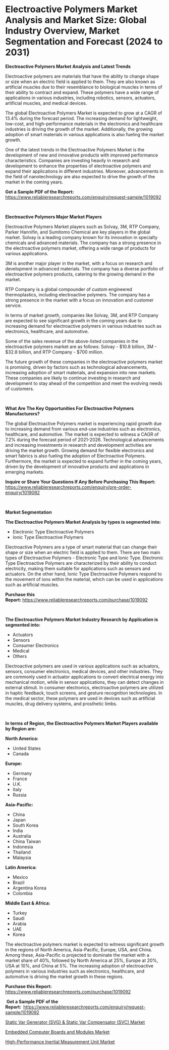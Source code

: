 <p><h1>Electroactive Polymers Market Analysis and Market Size: Global Industry Overview, Market Segmentation and Forecast (2024 to 2031)</h1></p><p><strong>Electroactive Polymers Market Analysis and Latest Trends</strong></p>
<p><p>Electroactive polymers are materials that have the ability to change shape or size when an electric field is applied to them. They are also known as artificial muscles due to their resemblance to biological muscles in terms of their ability to contract and expand. These polymers have a wide range of applications in various industries, including robotics, sensors, actuators, artificial muscles, and medical devices.</p><p>The global Electroactive Polymers Market is expected to grow at a CAGR of 13.4% during the forecast period. The increasing demand for lightweight, low-cost, and high-performance materials in the electronics and healthcare industries is driving the growth of the market. Additionally, the growing adoption of smart materials in various applications is also fueling the market growth.</p><p>One of the latest trends in the Electroactive Polymers Market is the development of new and innovative products with improved performance characteristics. Companies are investing heavily in research and development to enhance the properties of electroactive polymers and expand their applications in different industries. Moreover, advancements in the field of nanotechnology are also expected to drive the growth of the market in the coming years.</p></p>
<p><strong>Get a Sample PDF of the Report:&nbsp;</strong> <a href="https://www.reliableresearchreports.com/enquiry/request-sample/1019092">https://www.reliableresearchreports.com/enquiry/request-sample/1019092</a></p>
<p>&nbsp;</p>
<p><strong>Electroactive Polymers Major Market Players</strong></p>
<p><p>Electroactive Polymers Market players such as Solvay, 3M, RTP Company, Parker Hannifin, and Sumitomo Chemical are key players in the global market. Solvay is a leading company known for its innovation in specialty chemicals and advanced materials. The company has a strong presence in the electroactive polymers market, offering a wide range of products for various applications.</p><p>3M is another major player in the market, with a focus on research and development in advanced materials. The company has a diverse portfolio of electroactive polymers products, catering to the growing demand in the market.</p><p>RTP Company is a global compounder of custom engineered thermoplastics, including electroactive polymers. The company has a strong presence in the market with a focus on innovation and customer service.</p><p>In terms of market growth, companies like Solvay, 3M, and RTP Company are expected to see significant growth in the coming years due to increasing demand for electroactive polymers in various industries such as electronics, healthcare, and automotive.</p><p>Some of the sales revenue of the above-listed companies in the electroactive polymers market are as follows: Solvay - $10.8 billion, 3M - $32.8 billion, and RTP Company - $700 million.</p><p>The future growth of these companies in the electroactive polymers market is promising, driven by factors such as technological advancements, increasing adoption of smart materials, and expansion into new markets. These companies are likely to continue investing in research and development to stay ahead of the competition and meet the evolving needs of customers.</p></p>
<p>&nbsp;</p>
<p><strong>What Are The Key Opportunities For Electroactive Polymers Manufacturers?</strong></p>
<p><p>The global Electroactive Polymers market is experiencing rapid growth due to increasing demand from various end-use industries such as electronics, healthcare, and automotive. The market is expected to witness a CAGR of 7.2% during the forecast period of 2021-2026. Technological advancements and increasing investments in research and development activities are driving the market growth. Growing demand for flexible electronics and smart fabrics is also fueling the adoption of Electroactive Polymers. Furthermore, the market is expected to expand further in the coming years, driven by the development of innovative products and applications in emerging markets.</p></p>
<p><strong>Inquire or Share Your Questions If Any Before Purchasing This Report:</strong> <a href="https://www.reliableresearchreports.com/enquiry/pre-order-enquiry/1019092">https://www.reliableresearchreports.com/enquiry/pre-order-enquiry/1019092</a></p>
<p>&nbsp;</p>
<p><strong>Market Segmentation</strong></p>
<p><strong>The Electroactive Polymers Market Analysis by types is segmented into:</strong></p>
<p><ul><li>Electronic Type Electroactive Polymers</li><li>Ionic Type Electroactive Polymers</li></ul></p>
<p><p>Electroactive Polymers are a type of smart material that can change their shape or size when an electric field is applied to them. There are two main types of Electroactive Polymers - Electronic Type and Ionic Type. Electronic Type Electroactive Polymers are characterized by their ability to conduct electricity, making them suitable for applications such as sensors and actuators. On the other hand, Ionic Type Electroactive Polymers respond to the movement of ions within the material, which can be used in applications such as artificial muscles.</p></p>
<p><strong>Purchase this Report:&nbsp;</strong><a href="https://www.reliableresearchreports.com/purchase/1019092">https://www.reliableresearchreports.com/purchase/1019092</a></p>
<p>&nbsp;</p>
<p><strong>The Electroactive Polymers Market Industry Research by Application is segmented into:</strong></p>
<p><ul><li>Actuators</li><li>Sensors</li><li>Consumer Electronics</li><li>Medical</li><li>Others</li></ul></p>
<p><p>Electroactive polymers are used in various applications such as actuators, sensors, consumer electronics, medical devices, and other industries. They are commonly used in actuator applications to convert electrical energy into mechanical motion, while in sensor applications, they can detect changes in external stimuli. In consumer electronics, electroactive polymers are utilized in haptic feedback, touch screens, and gesture recognition technologies. In the medical sector, these polymers are used in devices such as artificial muscles, drug delivery systems, and prosthetic limbs.</p></p>
<p>&nbsp;</p>
<p><strong>In terms of Region, the Electroactive Polymers Market Players available by Region are:</strong></p>
<p>
    <p> <strong> North America: </strong>
        <ul>
            <li>United States</li>
            <li>Canada</li>
        </ul>
        </p> 
    <p> <strong> Europe: </strong>
        <ul>
            <li>Germany</li>
            <li>France</li>
            <li>U.K.</li>
            <li>Italy</li>
            <li>Russia</li>
        </ul>
        </p> 
    <p> <strong> Asia-Pacific: </strong>
        <ul>
            <li>China</li>
            <li>Japan</li>
            <li>South Korea</li>
            <li>India</li>
            <li>Australia</li>
            <li>China Taiwan</li>
            <li>Indonesia</li>
            <li>Thailand</li>
            <li>Malaysia</li>
        </ul>
        </p> 
    <p> <strong> Latin America: </strong>
        <ul>
            <li>Mexico</li>
            <li>Brazil</li>
            <li>Argentina Korea</li>
            <li>Colombia</li>
        </ul>
        </p> 
    <p> <strong> Middle East & Africa: </strong>
        <ul>
            <li>Turkey</li>
            <li>Saudi</li>
            <li>Arabia</li>
            <li>UAE</li>
            <li>Korea</li>
        </ul>
    </p>
    </p>
<p><p>The electroactive polymers market is expected to witness significant growth in the regions of North America, Asia-Pacific, Europe, USA, and China. Among these, Asia-Pacific is projected to dominate the market with a market share of 40%, followed by North America at 25%, Europe at 20%, USA at 10%, and China at 5%. The increasing adoption of electroactive polymers in various industries such as electronics, healthcare, and automotive is driving the market growth in these regions.</p></p>
<p><strong>Purchase this Report: </strong><a href="https://www.reliableresearchreports.com/purchase/1019092">https://www.reliableresearchreports.com/purchase/1019092</a></p>
<p>&nbsp;<strong>Get a Sample PDF of the Report:&nbsp;&nbsp;</strong><a href="https://www.reliableresearchreports.com/enquiry/request-sample/1019092">https://www.reliableresearchreports.com/enquiry/request-sample/1019092</a></p>
<p><strong></strong></p>
<p><p><a href="https://view.publitas.com/reportprime-1/static-var-generator-svg-static-var-compensator-svc-market-size-share-trends-analysis-report-by-material-by-type-by-end-user-by-region-and-segment-forecasts-2023-2030/">Static Var Generator (SVG) & Static Var Compensator (SVC) Market</a></p><p><a href="https://view.publitas.com/reportprime-1/embedded-computer-boards-and-modules-market-research-report-the-key-to-successful-business-strategy-forecasted-for-period-from-2023-2030/">Embedded Computer Boards and Modules Market</a></p><p><a href="https://view.publitas.com/reportprime-1/high-performance-inertial-measurement-unit-market-analysis-and-market-size-global-industry-overview-market-segmentation-and-forecast-2023-to-2030/">High-Performance Inertial Measurement Unit Market</a></p></p>